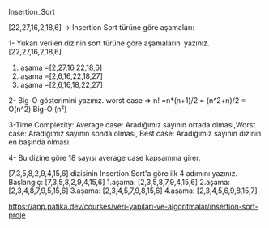 Insertion_Sort


[22,27,16,2,18,6] -> Insertion Sort türüne göre aşamaları:

1- Yukarı verilen dizinin sort türüne göre aşamalarını yazınız.
          [22,27,16,2,18,6] 
1. aşama =[2,27,16,22,18,6] 
2. aşama =[2,6,16,22,18,27] 
3. aşama =[2,6,16,18,22,27] 

2- Big-O gösterimini yazınız. 
worst case => n! =n*(n+1)/2 = (n^2+n)/2 = O(n^2)
Big-O (n²)

3-Time Complexity: Average case: Aradığımız sayının ortada olması,Worst case: Aradığımız sayının sonda olması, Best case: Aradığımız sayının dizinin en başında olması.

4- Bu dizine göre 18 sayısı average case kapsamına girer.

[7,3,5,8,2,9,4,15,6] dizisinin Insertion Sort'a göre ilk 4 adımını yazınız.
Başlangıç: [7,3,5,8,2,9,4,15,6] 
1.aşama: [2,3,5,8,7,9,4,15,6] 
2.aşama: [2,3,4,8,7,9,5,15,6] 
3.aşama: [2,3,4,5,7,9,8,15,6] 
4.aşama: [2,3,4,5,6,9,8,15,7]

https://app.patika.dev/courses/veri-yapilari-ve-algoritmalar/insertion-sort-proje
